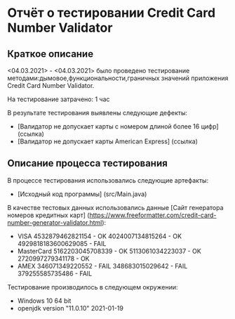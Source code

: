 # Отчёт о тестировании Credit Card Number Validator

## Краткое описание

<04.03.2021> - <04.03.2021> было проведено тестирование методами:дымовое,функциональности,граничных значений приложения Credit Card Number Validator.

На тестирование затрачено: 1 час

В результате тестирования выявлены следующие дефекты:
* [Валидатор не допускает карты с номером длиной более 16 цифр] (ссылка)
* [Валидатор не допускает карты American Express] (ссылка)

## Описание процесса тестирования

В процессе тестирования использовались следующие артефакты:
* [Исходный код программы] (src/Main.java)

В качестве тестовых данных использовались данные [Сайт генератора номеров кредитных карт] (https://www.freeformatter.com/credit-card-number-generator-validator.html):
* VISA
  4532879462821154 - OK
  4024007134815264 - OK
  4929818183600629085 - FAIL
* MasterCard
  5162203045708339 - OK
  5113061034223037 - OK
  2720997279341178 - OK
* AMEX
  346071349220552 - FAIL
  348683015029642 - FAIL
  379255585735486 - FAIL

Тестирование производилось в следующем окружении:
* Windows 10 64 bit
* openjdk version "11.0.10" 2021-01-19